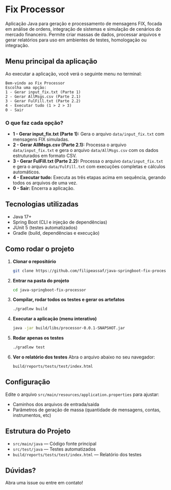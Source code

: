 # Fix Processor

Aplicação Java para geração e processamento de mensagens FIX, focada em análise de ordens, integração de sistemas e simulação de cenários do mercado financeiro. Permite criar massas de dados, processar arquivos e gerar relatórios para uso em ambientes de testes, homologação ou integração.

## Menu principal da aplicação
Ao executar a aplicação, você verá o seguinte menu no terminal:

```
Bem-vindo ao Fix Processor
Escolha uma opção:
1 - Gerar input_fix.txt (Parte 1)
2 - Gerar AllMsgs.csv (Parte 2.1)
3 - Gerar FulFill.txt (Parte 2.2)
4 - Executar tudo (1 > 2 > 3)
0 - Sair
```

### O que faz cada opção?
- **1 - Gerar input_fix.txt (Parte 1):** Gera o arquivo `data/input_fix.txt` com mensagens FIX simuladas.
- **2 - Gerar AllMsgs.csv (Parte 2.1):** Processa o arquivo `data/input_fix.txt` e gera o arquivo `data/AllMsgs.csv` com os dados estruturados em formato CSV.
- **3 - Gerar FulFill.txt (Parte 2.2):** Processa o arquivo `data/input_fix.txt` e gera o arquivo `data/FulFill.txt` com execuções completas e cálculos automáticos.
- **4 - Executar tudo:** Executa as três etapas acima em sequência, gerando todos os arquivos de uma vez.
- **0 - Sair:** Encerra a aplicação.

## Tecnologias utilizadas
- Java 17+
- Spring Boot (CLI e injeção de dependências)
- JUnit 5 (testes automatizados)
- Gradle (build, dependências e execução)

## Como rodar o projeto
1. **Clonar o repositório**
   ```sh
   git clone https://github.com/filipeassaf/java-springboot-fix-processor
   ```
2. **Entrar na pasta do projeto**
   ```sh
   cd java-springboot-fix-processor
   ```
3. **Compilar, rodar todos os testes e gerar os artefatos**
   ```sh
   ./gradlew build
   ```
4. **Executar a aplicação (menu interativo)**
   ```sh
   java -jar build/libs/processor-0.0.1-SNAPSHOT.jar
   ```
5. **Rodar apenas os testes**
   ```sh
   ./gradlew test
   ```
6. **Ver o relatório dos testes**
   Abra o arquivo abaixo no seu navegador:
   
   `build/reports/tests/test/index.html`

## Configuração
Edite o arquivo `src/main/resources/application.properties` para ajustar:

- Caminhos dos arquivos de entrada/saída
- Parâmetros de geração de massa (quantidade de mensagens, contas, instrumentos, etc)

## Estrutura do Projeto
- `src/main/java` — Código fonte principal
- `src/test/java` — Testes automatizados
- `build/reports/tests/test/index.html` — Relatório dos testes

## Dúvidas?
Abra uma issue ou entre em contato!
